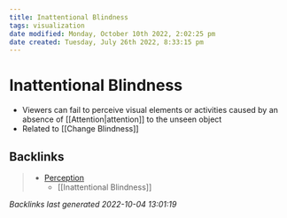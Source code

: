 ```yaml
---
title: Inattentional Blindness
tags: visualization
date modified: Monday, October 10th 2022, 2:02:25 pm
date created: Tuesday, July 26th 2022, 8:33:15 pm
---
```


# Inattentional Blindness
- Viewers can fail to perceive visual elements or activities caused by an absence of [[Attention|attention]] to the unseen object
- Related to [[Change Blindness]]

## Backlinks
> - [Perception](Perception.md)
>   - [[Inattentional Blindness]]

_Backlinks last generated 2022-10-04 13:01:19_
